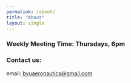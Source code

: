 ```yaml
---
permalink: /about/
title: "About"
layout: single
---
```


### Weekly Meeting Time: Thursdays, 6pm

### Contact us:

email: byuaeronautics@gmail.com